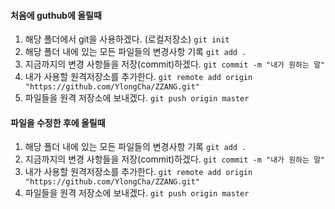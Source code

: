 #### 처음에 guthub에 올릴때

1. 해당 폴더에서 git을 사용하겠다. (로컬저장소)
`git init`
2. 해당 폴더 내에 있는 모든 파일들의 변경사항 기록
`git add .`
3. 지금까지의 변경 사항들을 저장(commit)하겠다.
`git commit -m "내가 원하는 말"`
4. 내가 사용할 원격저장소를 추가한다.
`git remote add origin "https://github.com/YlongCha/ZZANG.git"`
5. 파일들을 원격 저장소에 보내겠다.
`git push origin master`

#### 파일을 수정한 후에 올릴때
1. 해당 폴더 내에 있는 모든 파일들의 변경사항 기록
`git add .`
2. 지금까지의 변경 사항들을 저장(commit)하겠다.
`git commit -m "내가 원하는 말"`
3. 내가 사용할 원격저장소를 추가한다.
`git remote add origin "https://github.com/YlongCha/ZZANG.git"`
4. 파일들을 원격 저장소에 보내겠다.
`git push origin master`
